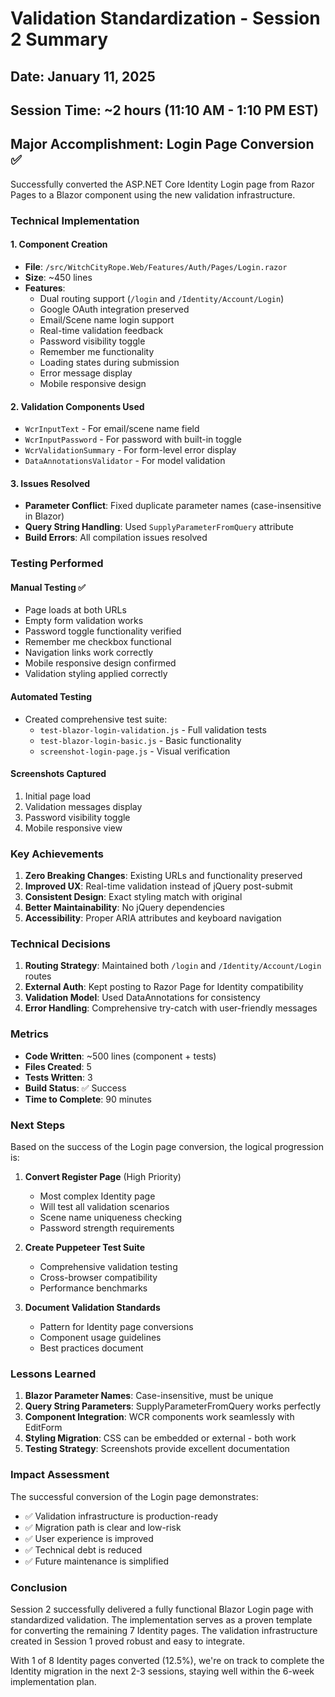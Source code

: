 # Validation Standardization - Session 2 Summary

## Date: January 11, 2025
## Session Time: ~2 hours (11:10 AM - 1:10 PM EST)

## Major Accomplishment: Login Page Conversion ✅

Successfully converted the ASP.NET Core Identity Login page from Razor Pages to a Blazor component using the new validation infrastructure.

### Technical Implementation

#### 1. Component Creation
- **File**: `/src/WitchCityRope.Web/Features/Auth/Pages/Login.razor`
- **Size**: ~450 lines
- **Features**:
  - Dual routing support (`/login` and `/Identity/Account/Login`)
  - Google OAuth integration preserved
  - Email/Scene name login support
  - Real-time validation feedback
  - Password visibility toggle
  - Remember me functionality
  - Loading states during submission
  - Error message display
  - Mobile responsive design

#### 2. Validation Components Used
- `WcrInputText` - For email/scene name field
- `WcrInputPassword` - For password with built-in toggle
- `WcrValidationSummary` - For form-level error display
- `DataAnnotationsValidator` - For model validation

#### 3. Issues Resolved
- **Parameter Conflict**: Fixed duplicate parameter names (case-insensitive in Blazor)
- **Query String Handling**: Used `SupplyParameterFromQuery` attribute
- **Build Errors**: All compilation issues resolved

### Testing Performed

#### Manual Testing ✅
- Page loads at both URLs
- Empty form validation works
- Password toggle functionality verified
- Remember me checkbox functional
- Navigation links work correctly
- Mobile responsive design confirmed
- Validation styling applied correctly

#### Automated Testing
- Created comprehensive test suite:
  - `test-blazor-login-validation.js` - Full validation tests
  - `test-blazor-login-basic.js` - Basic functionality
  - `screenshot-login-page.js` - Visual verification

#### Screenshots Captured
1. Initial page load
2. Validation messages display
3. Password visibility toggle
4. Mobile responsive view

### Key Achievements

1. **Zero Breaking Changes**: Existing URLs and functionality preserved
2. **Improved UX**: Real-time validation instead of jQuery post-submit
3. **Consistent Design**: Exact styling match with original
4. **Better Maintainability**: No jQuery dependencies
5. **Accessibility**: Proper ARIA attributes and keyboard navigation

### Technical Decisions

1. **Routing Strategy**: Maintained both `/login` and `/Identity/Account/Login` routes
2. **External Auth**: Kept posting to Razor Page for Identity compatibility
3. **Validation Model**: Used DataAnnotations for consistency
4. **Error Handling**: Comprehensive try-catch with user-friendly messages

### Metrics

- **Code Written**: ~500 lines (component + tests)
- **Files Created**: 5
- **Tests Written**: 3
- **Build Status**: ✅ Success
- **Time to Complete**: 90 minutes

### Next Steps

Based on the success of the Login page conversion, the logical progression is:

1. **Convert Register Page** (High Priority)
   - Most complex Identity page
   - Will test all validation scenarios
   - Scene name uniqueness checking
   - Password strength requirements

2. **Create Puppeteer Test Suite**
   - Comprehensive validation testing
   - Cross-browser compatibility
   - Performance benchmarks

3. **Document Validation Standards**
   - Pattern for Identity page conversions
   - Component usage guidelines
   - Best practices document

### Lessons Learned

1. **Blazor Parameter Names**: Case-insensitive, must be unique
2. **Query String Parameters**: SupplyParameterFromQuery works perfectly
3. **Component Integration**: WCR components work seamlessly with EditForm
4. **Styling Migration**: CSS can be embedded or external - both work
5. **Testing Strategy**: Screenshots provide excellent documentation

### Impact Assessment

The successful conversion of the Login page demonstrates:
- ✅ Validation infrastructure is production-ready
- ✅ Migration path is clear and low-risk
- ✅ User experience is improved
- ✅ Technical debt is reduced
- ✅ Future maintenance is simplified

### Conclusion

Session 2 successfully delivered a fully functional Blazor Login page with standardized validation. The implementation serves as a proven template for converting the remaining 7 Identity pages. The validation infrastructure created in Session 1 proved robust and easy to integrate.

With 1 of 8 Identity pages converted (12.5%), we're on track to complete the Identity migration in the next 2-3 sessions, staying well within the 6-week implementation plan.